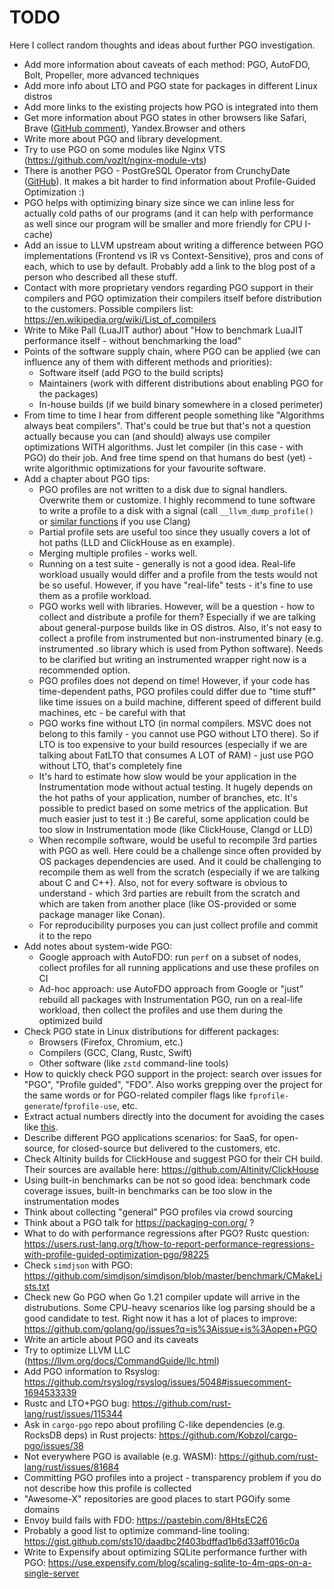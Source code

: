 # TODO

Here I collect random thoughts and ideas about further PGO investigation.

* Add more information about caveats of each method: PGO, AutoFDO, Bolt, Propeller, more advanced techniques
* Add more info about LTO and PGO state for packages in different Linux distros
* Add more links to the existing projects how PGO is integrated into them
* Get more information about PGO states in other browsers like Safari, Brave ([GitHub comment](https://github.com/brave/brave-browser/issues/20560#issuecomment-1658782341)), Yandex.Browser and others
* Write more about PGO and library development.
* Try to use PGO on some modules like Nginx VTS (https://github.com/vozlt/nginx-module-vts)
* There is another PGO - PostGreSQL Operator from CrunchyDate ([GitHub](https://github.com/CrunchyData/postgres-operator)). It makes a bit harder to find information about Profile-Guided Optimization :)
* PGO helps with optimizing binary size since we can inline less for actually cold paths of our programs (and it can help with performance as well since our program will be smaller and more friendly for CPU I-cache)
* Add an issue to LLVM upstream about writing a difference between PGO implementations (Frontend vs IR vs Context-Sensitive), pros and cons of each, which to use by default. Probably add a link to the blog post of a person who described all these stuff.
* Contact with more proprietary vendors regarding PGO support in their compilers and PGO optimization their compilers itself before distribution to the customers. Possible compilers list: https://en.wikipedia.org/wiki/List_of_compilers
* Write to Mike Pall (LuaJIT author) about "How to benchmark LuaJIT performance itself - without benchmarking the load"
* Points of the software supply chain, where PGO can be applied (we can influence any of them with different methods and priorities):
  - Software itself (add PGO to the build scripts)
  - Maintainers (work with different distributions about enabling PGO for the packages)
  - In-house builds (if we build binary somewhere in a closed perimeter)
* From time to time I hear from different people something like "Algorithms always beat compilers". That's could be true but that's not a question actually because you can (and should) always use compiler optimizations WITH algorithms. Just let compiler (in this case - with PGO) do their job. And free time spend on that humans do best (yet) - write algorithmic optimizations for your favourite software.
* Add a chapter about PGO tips:
  - PGO profiles are not written to a disk due to signal handlers. Overwrite them or customize. I highly recommend to tune software to write a profile to a disk with a signal (call `__llvm_dump_profile()` or [similar functions](https://github.com/llvm/llvm-project/blob/main/compiler-rt/lib/profile/InstrProfiling.h) if you use Clang)
  - Partial profile sets are useful too since they usually covers a lot of hot paths (LLD and ClickHouse as en example).
  - Merging multiple profiles - works well.
  - Running on a test suite - generally is not a good idea. Real-life workload usually would differ and a profile from the tests would not be so useful. However, if you have "real-life" tests - it's fine to use them as a profile workload.
  - PGO works well with libraries. However, will be a question - how to collect and distribute a profile for them? Especially if we are talking about general-purpose builds like in OS distros. Also, it's not easy to collect a profile from instrumented but non-instrumented binary (e.g. instrumented .so library which is used from Python software). Needs to be clarified but writing an instrumented wrapper right now is a recommended option.
  - PGO profiles does not depend on time! However, if your code has time-dependent paths, PGO profiles could differ due to "time stuff" like time issues on a build machine, different speed of different build machines, etc - be careful with that
  - PGO works fine without LTO (in normal compilers. MSVC does not belong to this family - you cannot use PGO without LTO there). So if LTO is too expensive to your build resources (especially if we are talking about FatLTO that consumes A LOT of RAM) - just use PGO without LTO, that's completely fine
  - It's hard to estimate how slow would be your application in the Instrumentation mode without actual testing. It hugely depends on the hot paths of your application, number of branches, etc. It's possible to predict based on some metrics of the application. But much easier just to test it :) Be careful, some application could be too slow in Instrumentation mode (like ClickHouse, Clangd or LLD)
  - When recompile software, would be useful to recompile 3rd parties with PGO as well. Here could be a challenge since often provided by OS packages dependencies are used. And it could be challenging to recompile them as well from the scratch (especially if we are talking about C and C++). Also, not for every software is obvious to understand - which 3rd parties are rebuilt from the scratch and which are taken from another place (like OS-provided or some package manager like Conan).
  - For reproducibility purposes you can just collect profile and commit it to the repo
* Add notes about system-wide PGO:
  - Google approach with AutoFDO: run `perf` on a subset of nodes, collect profiles for all running applications and use these profiles on CI
  - Ad-hoc approach: use AutoFDO approach from Google or "just" rebuild all packages with Instrumentation PGO, run on a real-life workload, then collect the profiles and use them during the optimized build
* Check PGO state in Linux distributions for different packages:
  - Browsers (Firefox, Chromium, etc.)
  - Compilers (GCC, Clang, Rustc, Swift)
  - Other software (like `zstd` command-line tools)
* How to quickly check PGO support in the project: search over issues for "PGO", "Profile guided", "FDO". Also works grepping over the project for the same words or for PGO-related compiler flags like `fprofile-generate`/`fprofile-use`, etc.
* Extract actual numbers directly into the document for avoiding the cases like [this](https://github.com/facebook/mariana-trench/issues/137#issuecomment-1658195725).
* Describe different PGO applications scenarios: for SaaS, for open-source, for closed-source but delivered to the customers, etc.
* Check Altinity builds for ClickHouse and suggest PGO for their CH build. Their sources are available here: https://github.com/Altinity/ClickHouse
* Using built-in benchmarks can be not so good idea: benchmark code coverage issues, built-in benchmarks can be too slow in the instrumentation modes
* Think about collecting "general" PGO profiles via crowd sourcing
* Think about a PGO talk for https://packaging-con.org/ ?
* What to do with performance regressions after PGO? Rustc question: https://users.rust-lang.org/t/how-to-report-performance-regressions-with-profile-guided-optimization-pgo/98225
* Check `simdjson` with PGO: https://github.com/simdjson/simdjson/blob/master/benchmark/CMakeLists.txt
* Check new Go PGO when Go 1.21 compiler update will arrive in the distrubutions. Some CPU-heavy scenarios like log parsing should be a good candidate to test. Right now it has a lot of places to improve: https://github.com/golang/go/issues?q=is%3Aissue+is%3Aopen+PGO
* Write an article about PGO and its caveats
* Try to optimize LLVM LLC (https://llvm.org/docs/CommandGuide/llc.html)
* Add PGO information to Rsyslog: https://github.com/rsyslog/rsyslog/issues/5048#issuecomment-1694533339
* Rustc and LTO+PGO bug: https://github.com/rust-lang/rust/issues/115344
* Ask in `cargo-pgo` repo about profiling C-like dependencies (e.g. RocksDB deps) in Rust projects: https://github.com/Kobzol/cargo-pgo/issues/38
* Not everywhere PGO is available (e.g. WASM): https://github.com/rust-lang/rust/issues/81684
* Committing PGO profiles into a project - transparency problem if you do not describe how this profile is collected
* "Awesome-X" repositories are good places to start PGOify some domains
* Envoy build fails with FDO: https://pastebin.com/8HtsEC26
* Probably a good list to optimize command-line tooling: https://gist.github.com/sts10/daadbc2f403bdffad1b6d33aff016c0a
* Write to Expensify about optimizing SQLite performance further with PGO: https://use.expensify.com/blog/scaling-sqlite-to-4m-qps-on-a-single-server

